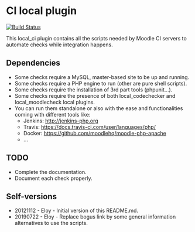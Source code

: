# CI local plugin

[![Build Status](https://travis-ci.com/moodlehq/moodle-local_ci.svg?branch=master)](https://travis-ci.com/moodlehq/moodle-local_ci)

This local_ci plugin contains all the scripts needed
by Moodle CI servers to automate checks while
integration happens.

## Dependencies

+ Some checks require a MySQL, master-based site to be up and running.
+ Some checks require a PHP engine to run (other are pure shell scripts).
+ Some checks require the installation of 3rd part tools (phpunit...).
+ Some checks require the presence of both local_codechecker and local_moodlecheck local plugins.
+ You can run them standalone or also with the ease and functionalities coming with different tools like:
    - Jenkins: http://jenkins-php.org
    - Travis: https://docs.travis-ci.com/user/languages/php/
    - Docker: https://github.com/moodlehq/moodle-php-apache
    - ...

## TODO

+ Complete the documentation.
+ Document each check properly.

## Self-versions

+ 20121112 - Eloy - Initial version of this README.md.
+ 20190722 - Eloy - Replace bogus link by some general information alternatives to use the scripts.
